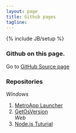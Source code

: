 ```yaml
---
layout: page
title: Github pages
tagline:
---
```

{% include JB/setup %}

### Github on this page.  
Go to [GitHub Source page](https://github.com/star114/star114.github.com)  

### Repositories  
*Windows*  
1. [MetroApp Launcher](https://github.com/star114/Launch_MetroApp)     
2. [GetOsVersion](https://github.com/star114/GetOSVersion)  
*Web*  
1. [Node.js Tuturial](https://github.com/star114/Node.js)

